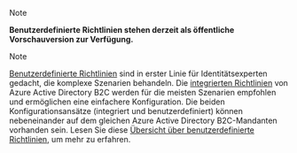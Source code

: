 >[!NOTE]
> **Benutzerdefinierte Richtlinien stehen derzeit als öffentliche Vorschauversion zur Verfügung.**

>[!NOTE]
> [Benutzerdefinierte Richtlinien](..\articles\active-directory-b2c\active-directory-b2c-overview-custom.md#custom-policies) sind in erster Linie für Identitätsexperten gedacht, die komplexe Szenarien behandeln. Die [integrierten Richtlinien](..\articles\active-directory-b2c\active-directory-b2c-overview-custom.md) von Azure Active Directory B2C werden für die meisten Szenarien empfohlen und ermöglichen eine einfachere Konfiguration. Die beiden Konfigurationsansätze (integriert und benutzerdefiniert) können nebeneinander auf dem gleichen Azure Active Directory B2C-Mandanten vorhanden sein. Lesen Sie diese [Übersicht über benutzerdefinierte Richtlinien](..\articles\active-directory-b2c\active-directory-b2c-overview-custom.md), um mehr zu erfahren.

